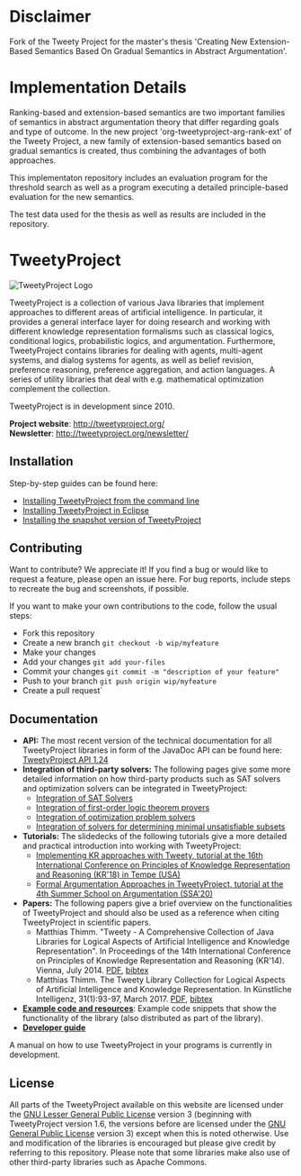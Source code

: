 # Disclaimer
Fork of the Tweety Project for the master's thesis 'Creating New Extension-Based Semantics Based On Gradual Semantics in Abstract Argumentation'.  

# Implementation Details
Ranking-based and extension-based semantics are two important families of semantics in abstract argumentation theory that differ regarding goals and type of outcome.
In the new project 'org-tweetyproject-arg-rank-ext' of the Tweety Project, a new family of extension-based semantics based on gradual
semantics is created, thus combining the advantages of both approaches. 

This implementaton repository includes an evaluation program for the threshold search as well as a program executing a detailed principle-based evaluation for the new semantics.

The test data used for the thesis as well as results are included in the repository.


# TweetyProject
![TweetyProject Logo](./logo/tweety_small.png "TweetyProject Logo")

TweetyProject is a collection of various Java libraries that implement approaches to different areas of artificial intelligence. In particular, it provides a general interface layer for doing research and working with different knowledge representation formalisms such as classical logics, conditional logics, probabilistic logics, and argumentation. Furthermore, TweetyProject contains libraries for dealing with agents, multi-agent systems, and dialog systems for agents, as well as belief revision, preference reasoning, preference aggregation, and action languages. A series of utility libraries that deal with e.g. mathematical optimization complement the collection.

TweetyProject is in development since 2010.

**Project website**: http://tweetyproject.org/
<br> **Newsletter**: http://tweetyproject.org/newsletter/

## Installation
Step-by-step guides can be found here:
* [Installing TweetyProject from the command line](http://tweetyproject.org/doc/install-commandline.html)
* [Installing TweetyProject in Eclipse](http://tweetyproject.org/doc/install-eclipse.html)
* [Installing the snapshot version of TweetyProject](http://tweetyproject.org/doc/install-snapshot.html)

## Contributing
Want to contribute? We appreciate it! If you find a bug or would like to request a feature, please open an issue here. For bug reports, include steps to recreate the bug and screenshots, if possible.

If you want to make your own contributions to the code, follow the usual steps:
* Fork this repository
* Create a new branch `git checkout -b wip/myfeature`
* Make your changes
* Add your changes  `git add your-files`
* Commit your changes `git commit -m "description of your feature"`
* Push to your branch `git push origin wip/myfeature`
* Create a pull request`

## Documentation
* **API:** The most recent version of the technical documentation for all TweetyProject libraries in form of the JavaDoc API can be found here: [TweetyProject API 1.24](http://tweetyproject.org/api/1.24/index.html)
* **Integration of third-party solvers:** The following pages give some more detailed information on how third-party products such as SAT solvers and optimization solvers can be integrated in TweetyProject:
   * [Integration of SAT Solvers](http://tweetyproject.org/doc/sat-solvers.html)
  * [Integration of first-order logic theorem provers](http://tweetyproject.org/doc/fol-provers.html)
  * [Integration of optimization problem solvers](http://tweetyproject.org/doc/optimization-problem-solvers.html)
  * [Integration of solvers for determining minimal unsatisfiable subsets](http://tweetyproject.org/doc/mus-enumerators.html)
* **Tutorials:** The slidedecks of the following tutorials give a more detailed and practical introduction into working with TweetyProject:
  * [Implementing KR approaches with Tweety, tutorial at the 16th International Conference on Principles of Knowledge Representation and Reasoning (KR'18) in Tempe (USA)](http://tweetyproject.org/doc/tutorials/kr2018/index.html)
  * [Formal Argumentation Approaches in TweetyProject, tutorial at the 4th Summer School on Argumentation (SSA'20)](http://tweetyproject.org/doc/tutorials/ssa2020/index.html)
* **Papers:** The following papers give a brief overview on the functionalities of TweetyProject and should also be used as a reference when citing TweetyProject in scientific papers.
  * Matthias Thimm. "Tweety - A Comprehensive Collection of Java Libraries for Logical Aspects of Artificial Intelligence and Knowledge Representation". In Proceedings of the 14th International Conference on Principles of Knowledge Representation and Reasoning (KR'14). Vienna, July 2014. [PDF](http://www.mthimm.de/pub/2014/Thimm_2014.pdf), [bibtex](http://www.mthimm.de/pub/2014/Thimm_2014.bib)
  * Matthias Thimm. The Tweety Library Collection for Logical Aspects of Artificial Intelligence and Knowledge Representation. In Künstliche Intelligenz, 31(1):93-97, March 2017. [PDF](http://mthimm.de/pub/2017/Thimm_2017a.pdf), [bibtex](http://mthimm.de/pub/2017/Thimm_2017a.bib)
* **[Example code and resources](http://tweetyproject.org/doc/example-code.html)**: Example code snippets that show the functionality of the library (also distributed as part of the library).
* **[Developer guide](http://tweetyproject.org/doc/dev-guide.html)**

A manual on how to use TweetyProject in your programs is currently in development.

## License
All parts of the TweetyProject available on this website are licensed under the [GNU Lesser General Public License](http://www.gnu.org/licenses/#LGPL) version 3 (beginning with TweetyProject version 1.6, the versions before are licensed under the [GNU General Public License](http://www.gnu.org/licenses/#GPL) version 3) except when this is noted otherwise. Use and modification of the libraries is encouraged but please give credit by referring to this repository. Please note that some libraries make also use of other third-party libraries such as Apache Commons.
